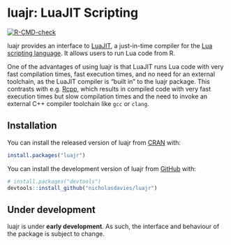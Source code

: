 
# luajr: LuaJIT Scripting

<!-- badges: start -->

[![R-CMD-check](https://github.com/nicholasdavies/luajr/actions/workflows/R-CMD-check.yaml/badge.svg)](https://github.com/nicholasdavies/luajr/actions/workflows/R-CMD-check.yaml)
<!-- badges: end -->

<!-- reminder: update README.md with devtools::build_readme() -->

luajr provides an interface to [LuaJIT](https://luajit.org), a
just-in-time compiler for the [Lua scripting
language](https://www.lua.org). It allows users to run Lua code from R.

One of the advantages of using luajr is that LuaJIT runs Lua code with
very fast compilation times, fast execution times, and no need for an
external toolchain, as the LuaJIT compiler is “built in” to the luajr
package. This contrasts with e.g. [Rcpp](https://www.rcpp.org/), which
results in compiled code with very fast execution times but slow
compilation times and the need to invoke an external C++ compiler
toolchain like `gcc` or `clang`.

## Installation

You can install the released version of luajr from
[CRAN](https://CRAN.R-project.org/package=luajr) with:

``` r
install.packages("luajr")
```

You can install the development version of luajr from
[GitHub](https://github.com/nicholasdavies/luajr) with:

``` r
# install.packages("devtools")
devtools::install_github("nicholasdavies/luajr")
```

## Under development

luajr is under **early development**. As such, the interface and
behaviour of the package is subject to change.
